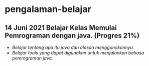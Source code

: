 # pengalaman-belajar

14 Juni 2021
Belajar Kelas Memulai Pemrograman dengan java. (Progres 21%)
--
- *Belajar tentang apa itu java dan alasan menggunakannya.*
- *Belajar tools yang dapat digunakan untuk menjalankan bahasa pemrograman java.*
